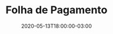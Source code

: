 ---
title: "Folha de Pagamento"
linkTitle: "Folha de Pagamento"
slug: "folha-de-pagamento"
date: 2020-05-13T18:00:00-03:00
lastmod: 2020-09-21T18:00:00-03:00
weight: 11
description: >
      
---